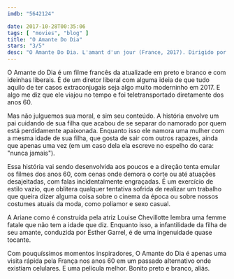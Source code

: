 ```yaml
---
imdb: "5642124"

date: 2017-10-28T00:35:06
tags: [ "movies", "blog" ]
title: "O Amante Do Dia"
stars: "3/5"
desc: "O Amante Do Dia. L'amant d'un jour (France, 2017). Dirigido por Philippe Garrel. Escrito por Jean-Claude Carrière, Caroline Deruas-Garrel, Philippe Garrel, Arlette Langmann. Com Éric Caravaca (Gilles), Esther Garrel (Jeanne), Louise Chevillotte (Ariane), Paul Toucang (Matéo), Félix Kysyl (Stéphane), Michel Charrel (Le patron du bar), Nicolas Bridet (Le prof), Marie Sergeant (Yentel), Raphaël Naasz (Le jeune homme à la cigarette)."
---
```

O Amante do Dia é um filme francês da atualizade em preto e branco e com ideinhas liberais. É de um diretor liberal com alguma ideia de que tudo aquilo de ter casos extraconjugais seja algo muito moderninho em 2017. E algo me diz que ele viajou no tempo e foi teletransportado diretamente dos anos 60.

Mas não julguemos sua moral, e sim seu conteúdo. A história envolve um pai cuidando de sua filha que acabou de se separar do namorado por quem está perdidamente apaixonada. Enquanto isso ele namora uma mulher com a mesma idade de sua filha, que gosta de sair com outros rapazes, ainda que apenas uma vez (em um caso dela ela escreve no espelho do cara: "nunca jamais").

Essa história vai sendo desenvolvida aos poucos e a direção tenta emular os filmes dos anos 60, com cenas onde demora o corte ou até atuações desajeitadas, com falas incidentalmente engraçadas. É um exercício de estilo vazio, que oblitera qualquer tentativa sofrida de realizar um trabalho que queira dizer alguma coisa sobre o cinema da época ou sobre nossos costumes atuais da moda, como poliamor e sexo casual.

A Ariane como é construída pela atriz Louise Chevillotte lembra uma femme fatale que não tem a idade que diz. Enquanto isso, a infantilidade da filha de seu amante, conduzida por Esther Garrel, é de uma ingenuidade quase tocante.

Com pouquíssimos momentos inspiradores, O Amante do Dia é apenas uma visita rápida pela França nos anos 60 em um passado alternativo onde existiam celulares. E uma película melhor. Bonito preto e branco, aliás.
